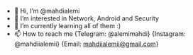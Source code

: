 - 👋 Hi, I’m @mahdialemi
- 👀 I’m interested in Network, Android and Security
- 🌱 I’m currently learning all of them :)
- 📫 How to reach me {Telegram: @alemimahdi} {Instagram: @mahdiialemii} {Email: mahdiialemii@gmail.com}

